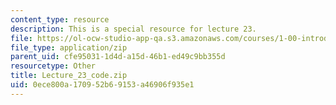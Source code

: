 ```yaml
---
content_type: resource
description: This is a special resource for lecture 23.
file: https://ol-ocw-studio-app-qa.s3.amazonaws.com/courses/1-00-introduction-to-computers-and-engineering-problem-solving-spring-2012/0ece800a170952b69153a46906f935e1_Lecture_23_code.zip
file_type: application/zip
parent_uid: cfe95031-1d4d-a15d-46b1-ed49c9bb355d
resourcetype: Other
title: Lecture_23_code.zip
uid: 0ece800a-1709-52b6-9153-a46906f935e1
---
```

